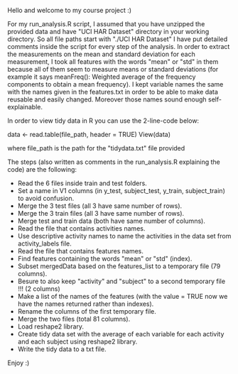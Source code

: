 Hello and welcome to my course project :) 

For my run_analysis.R script, I assumed that you have unzipped the provided data and have "UCI HAR Dataset" directory in your working directory. So all file paths start with "./UCI HAR Dataset" 
I have put detailed comments inside the script for every step of the analysis.
In order to extract the measurements on the mean and standard deviation for each measurement, I took all features with the words "mean" or "std" in them because all of them seem to measure means or standard deviations (for example it says meanFreq(): Weighted average of the frequency components to obtain a mean frequency).
I kept variable names the same with the names given in the features.txt in order to be able to make data reusable and easily changed. Moreover those names sound enough self-explainable. 

In order to view tidy data in R you can use the 2-line-code below:

data <- read.table(file_path, header = TRUE) 
View(data)

where file_path is the path for the "tidydata.txt" file provided

The steps (also written as comments in the run_analysis.R explaining the code) are the following:

- Read the 6 files inside train and test folders.
- Set a name in V1 columns (in y_test, subject_test, y_train, subject_train) to avoid confusion.
- Merge the 3 test files (all 3 have same number of rows).
- Merge the 3 train files (all 3 have same number of rows).
- Merge test and train data (both have same number of columns).
- Read the file that contains activities names.
- Use descriptive activity names to name the activities in the data set from activity_labels file.
- Read the file that contains features names.
- Find features containing the words "mean" or "std" (index).
- Subset mergedData based on the features_list to a temporary file (79 columns).
- Besure to also keep "activity" and "subject" to a second temporary file !!! (2 columns)
- Make a list of the names of the features (with the value = TRUE now we have the names returned rather than indexes).
- Rename the columns of the first temporary file.
- Merge the two files (total 81 columns).
- Load reshape2 library.
- Create tidy data set with the average of each variable for each activity and each subject using reshape2 library.
- Write the tidy data to a txt file.
 
Enjoy :) 
